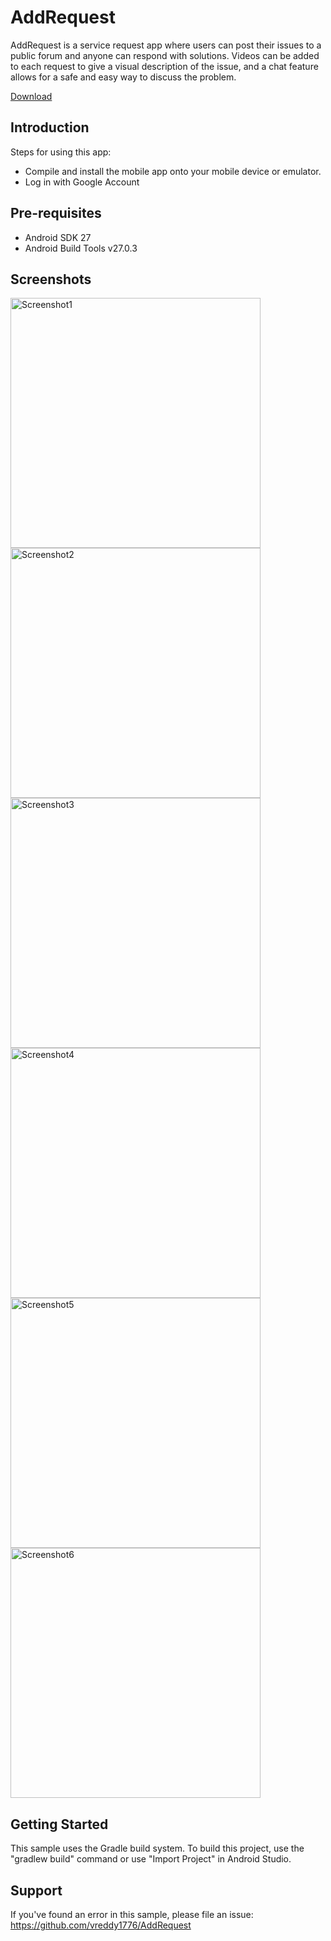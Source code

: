 
AddRequest
===================================

AddRequest is a service request app where users can post their issues to a public forum and anyone can respond with solutions.  Videos can be added to each request to give a visual description of the issue, and a chat feature allows for a safe and easy way to discuss the problem.


<a href="https://firebasestorage.googleapis.com/v0/b/addrequestapp.appspot.com/o/Build%2Faddrequest.apk?alt=media&token=902e2ae3-f716-4c1c-8547-25069c47fdbf" target="_blank">Download</a>




Introduction
------------

Steps for using this app:
* Compile and install the mobile app onto your mobile device or emulator.
* Log in with Google Account


Pre-requisites
--------------

- Android SDK 27
- Android Build Tools v27.0.3


Screenshots
-------------

<img src="https://firebasestorage.googleapis.com/v0/b/addrequestapp.appspot.com/o/Screenshots%2FScreenshot_20180731-133656_AddRequest.jpg?alt=media&token=a56019ca-09fd-4994-a85f-c5b29d8bca51" height="400" alt="Screenshot1"/> <img src="https://firebasestorage.googleapis.com/v0/b/addrequestapp.appspot.com/o/Screenshots%2FScreenshot_20180731-133648_AddRequest.jpg?alt=media&token=437ce58f-170a-4c66-a80f-1dd1084851b8" height="400" alt="Screenshot2"/> <img src="https://firebasestorage.googleapis.com/v0/b/addrequestapp.appspot.com/o/Screenshots%2FScreenshot_20180731-133618_AddRequest.jpg?alt=media&token=d5eaab1d-f3d1-4331-b6ef-0bf67ad208e4" height="400" alt="Screenshot3"/> <img src="https://firebasestorage.googleapis.com/v0/b/addrequestapp.appspot.com/o/Screenshots%2FScreenshot_20180731-152309_AddRequest.jpg?alt=media&token=19b134be-b3ac-4520-8aa7-1d59b4e905a6" height="400" alt="Screenshot4"/> <img src="https://firebasestorage.googleapis.com/v0/b/addrequestapp.appspot.com/o/Screenshots%2FScreenshot_20180731-132639_AddRequest.jpg?alt=media&token=4527e12e-5414-40b2-8ebc-93e36c931436" height="400" alt="Screenshot5"/> <img src="https://firebasestorage.googleapis.com/v0/b/addrequestapp.appspot.com/o/Screenshots%2FScreenshot_20180731-133856_AddRequest.jpg?alt=media&token=98102225-4361-461c-beca-613ba0edd1ba" height="400" alt="Screenshot6"/>


Getting Started
---------------

This sample uses the Gradle build system. To build this project, use the
"gradlew build" command or use "Import Project" in Android Studio.


Support
-------

If you've found an error in this sample, please file an issue:
https://github.com/vreddy1776/AddRequest
